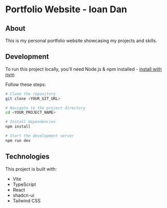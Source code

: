 # Portfolio Website - Ioan Dan

## About

This is my personal portfolio website showcasing my projects and skills.

## Development

To run this project locally, you'll need Node.js & npm installed - [install with nvm](https://github.com/nvm-sh/nvm#installing-and-updating)

Follow these steps:

```sh
# Clone the repository
git clone <YOUR_GIT_URL>

# Navigate to the project directory
cd <YOUR_PROJECT_NAME>

# Install dependencies
npm install

# Start the development server
npm run dev
```

## Technologies

This project is built with:

- Vite
- TypeScript
- React
- shadcn-ui
- Tailwind CSS
